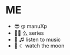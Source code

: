 #  ME 


- 😎 დ manuXp 
- 🏳️‍🌈 么 series
- 🌱 ♫ listen to music 
- 💞️ ☾ watch the moon
  

<!---
manuXp/manuXp is a ✨ special ✨ repository because its `README.md` (this file) appears on your GitHub profile.
You can click the Preview link to take a look at your changes.
--->
